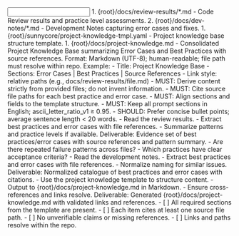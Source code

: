 <input>
  <context>
  1. {root}/docs/review-results/*.md - Code Review results and practice level assessments.
  2. {root}/docs/dev-notes/*.md - Development Notes capturing error cases and fixes.
  </context>
  <templates>
  1. {root}/sunnycore/project-knowledge-tmpl.yaml - Project knowledge base structure template.
  </templates>
</input>

<output>
1. {root}/docs/project-knowledge.md - Consolidated Project Knowledge Base summarizing Error Cases and Best Practices with source references.
  Format: Markdown (UTF-8); human-readable; file path must resolve within repo.
  Example:
  - Title: Project Knowledge Base
  - Sections: Error Cases | Best Practices | Source References
  - Link style: relative paths (e.g., docs/review-results/file.md)
</output>

<constraints importance="Important">
- MUST: Derive content strictly from provided files; do not invent information.
- MUST: Cite source file paths for each best practice and error case.
- MUST: Align sections and fields to the template structure.
- MUST: Keep all prompt sections in English; ascii_letter_ratio_v1 ≥ 0.95.
- SHOULD: Prefer concise bullet points; average sentence length < 20 words.
</constraints>

<workflow importance="Important">
  <stage id="1: conclude_review_results">
  <tools>
    <tool name="sequential_thinking"/>
    <tool name="todo_write"/>
  </tools>
  - Read the review results.
  - Extract best practices and error cases with file references.
  - Summarize patterns and practice levels if available.
  Deliverable: Evidence set of best practices/error cases with source references and pattern summary.

  <questions>
  - Are there repeated failure patterns across files?
  - Which practices have clear acceptance criteria?
  </questions>
  </stage>

  <stage id="2: conclude_development_notes">
  <tools>
    <tool name="sequential_thinking"/>
    <tool name="todo_write"/>
  </tools>
  - Read the development notes.
  - Extract best practices and error cases with file references.
  - Normalize naming for similar issues.
  Deliverable: Normalized catalogue of best practices and error cases with citations.
  </stage>

  <stage id="3: curate_knowledge">
  <tools>
    <tool name="sequential_thinking"/>
    <tool name="todo_write"/>
  </tools>
  - Use the project knowledge template to structure content.
  - Output to {root}/docs/project-knowledge.md in Markdown.
  - Ensure cross-references and links resolve.
  Deliverable: Generated {root}/docs/project-knowledge.md with validated links and references.

  <checks>
  - [ ] All required sections from the template are present.
  - [ ] Each item cites at least one source file path.
  - [ ] No unverifiable claims or missing references.
  - [ ] Links and paths resolve within the repo.
  </checks>
  </stage>
</workflow>

